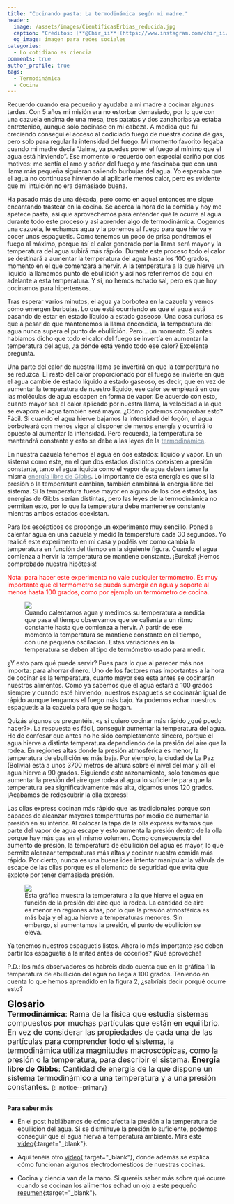 ```yaml
---
title: "Cocinando pasta: La termodinámica según mi madre."
header:
  image: /assets/images/CientificasErbias_reducida.jpg
  caption: "Créditos: [**@Chir_ii**](https://www.instagram.com/chir_ii/?hl=en)"
  og_image: imagen para redes sociales
categories:
  - Lo cotidiano es ciencia
comments: true
author_profile: true
tags:
  - Termodinámica
  - Cocina
--- 
```


Recuerdo cuando era pequeño y ayudaba a mi madre a cocinar algunas tardes. Con 5 años mi misión era no estorbar demasiado, por lo que con una cazuela encima de una mesa, tres patatas y dos zanahorias ya estaba entretenido, aunque solo cocinase en mi cabeza. A medida que fui creciendo conseguí el acceso al codiciado fuego de nuestra cocina de gas, pero solo para regular la intensidad del fuego. Mi momento favorito llegaba cuando mi madre decía “Jaime, ya puedes poner el fuego al mínimo que el agua está hirviendo”. Ese momento lo recuerdo con especial cariño por dos motivos: me sentía el amo y señor del fuego y me fascinaba que con una llama más pequeña siguieran saliendo burbujas del agua. Yo esperaba que el agua no continuase hirviendo al aplicarle menos calor, pero es evidente que mi intuición no era demasiado buena.

Ha pasado más de una década, pero como en aquel entonces me sigue encantando trastear en la cocina. Se acerca la hora de la comida y hoy me apetece pasta, así que aprovechemos para entender qué le ocurre al agua durante todo este proceso y así aprender algo de termodinámica. Cogemos una cazuela, le echamos agua y la ponemos al fuego para que hierva y cocer unos espaguetis. Como tenemos un poco de prisa pondremos el fuego al máximo, porque así el calor generado por la llama será mayor y la temperatura del agua subirá más rápido. Durante este proceso todo el calor se destinará a aumentar la temperatura del agua hasta los 100 grados, momento en el que comenzará a hervir. A la temperatura a la que hierve un líquido la llamamos punto de ebullición y así nos referiremos de aquí en adelante a esta temperatura. Y sí, no hemos echado sal, pero es que hoy cocinamos para hipertensos.

Tras esperar varios minutos, el agua ya borbotea en la cazuela y vemos cómo emergen burbujas. Lo que está ocurriendo es que el agua está pasando de estar en estado líquido a estado gaseoso. Una cosa curiosa es que a pesar de que mantenemos la llama encendida, la temperatura del agua nunca supera el punto de ebullición. Pero... un momento. Si antes habíamos dicho que todo el calor del fuego se invertía en aumentar la temperatura del agua, ¿a dónde está yendo todo ese calor? Excelente pregunta. 

Una parte del calor de nuestra llama se invertirá en que la temperatura no se reduzca. El resto del calor proporcionado por el fuego se invierte en que el agua cambie de estado líquido a estado gaseoso, es decir, que en vez de aumentar la temperatura de nuestro líquido, ese calor se empleará en que las moléculas de agua escapen en forma de vapor. De acuerdo con esto, cuanto mayor sea el calor aplicado por nuestra llama, la velocidad a la que se evapora el agua también será mayor. ¿Cómo podemos comprobar esto? Fácil. Si cuando el agua hierve bajamos la intensidad del fogón, el agua borboteará con menos vigor al disponer de menos energía y ocurrirá lo opuesto al aumentar la intensidad. Pero recuerda, la temperatura se mantendrá constante y esto se debe a las leyes de la <a style="color:lightslategray" href="https://cientificaserbias.github.io/blog/lo%20cotidiano%20es%20ciencia/CocinandoPasta//index.html#target">termodinámica</a>.

En nuestra cazuela tenemos el agua en dos estados: líquido y vapor. En un sistema como este, en el que dos estados distintos coexisten a presión constante, tanto el agua líquida como el vapor de agua deben tener la misma <a style="color:lightslategray" href="https://cientificaserbias.github.io/blog/lo%20cotidiano%20es%20ciencia/CocinandoPasta//index.html#target">energía libre de Gibbs</a>. Lo importante de esta energía es que si la presión o la temperatura cambian, también cambiará la energía libre del sistema. Si la temperatura fuese mayor en alguno de los dos estados, las energías de Gibbs serían distintas, pero las leyes de la termodinámica no permiten esto, por lo que la temperatura debe mantenerse constante mientras ambos estados coexistan.

Para los escépticos os propongo un experimento muy sencillo. Poned a calentar agua en una cazuela y medid la temperatura cada 30 segundos. Yo realicé este experimento en mi casa y podéis ver como cambia la temperatura en función del tiempo en la siguiente figura. Cuando el agua comienza a hervir la temperatura se mantiene constante. ¡Eureka! ¡Hemos comprobado nuestra hipótesis!

<p style="color:red">Nota: para hacer este experimento no vale cualquier termómetro. Es muy importante que el termómetro se pueda sumergir en agua y soporte al menos hasta 100 grados, como por ejemplo un termómetro de cocina. </p>

<figure>
	<img src="{{ site.url }}{{ site.baseurl }}/assets/images/posts/2020-07-03-CocinandoPasta/Experimento2.jpg"/>
	<figcaption> Cuando calentamos agua y medimos su temperatura a medida que pasa el tiempo observamos que se calienta a un ritmo constante hasta que comienza a hervir. A partir de ese momento la temperatura se mantiene constante en el tiempo, con una pequeña oscilación. Estas variaciones en la temperatura se deben al tipo de termómetro usado para medir.
</figcaption>
</figure>

¿Y esto para qué puede servir? Pues para lo que al parecer más nos importa: para ahorrar dinero. Uno de los factores más importantes a la hora de cocinar es la temperatura, cuanto mayor sea esta antes se cocinarán nuestros alimentos. Como ya sabemos que el agua estará a 100 grados siempre y cuando esté hirviendo, nuestros espaguetis se cocinarán igual de rápido aunque tengamos el fuego más bajo. Ya podemos echar nuestros espaguetis a la cazuela para que se hagan. 

Quizás algunos os preguntéis, «y si quiero cocinar más rápido ¿qué puedo hacer?». La respuesta es fácil, conseguir aumentar la temperatura del agua. He de confesar que antes no he sido completamente sincero, porque el agua hierve a distinta temperatura dependiendo de la presión del aire que la rodea. En regiones altas donde la presión atmosférica es menor, la temperatura de ebullición es más baja. Por ejemplo, la ciudad de La Paz (Bolivia) está a unos 3700 metros de altura sobre el nivel del mar y allí el agua hierve a 90 grados. Siguiendo este razonamiento, solo tenemos que aumentar la presión del aire que rodea al agua lo suficiente para que la temperatura sea significativamente más alta, digamos unos 120 grados. ¡Acabamos de redescubrir la olla express!

Las ollas express cocinan más rápido que las tradicionales porque son capaces de alcanzar mayores temperaturas por medio de aumentar la presión en su interior. Al colocar la tapa de la olla express evitamos que parte del vapor de agua escape y esto aumenta la presión dentro de la olla porque hay más gas en el mismo volumen. Como consecuencia del aumento de presión, la temperatura de ebullición del agua es mayor, lo que permite alcanzar temperaturas más altas y cocinar nuestra comida más rápido. Por cierto, nunca es una buena idea intentar manipular la válvula de escape de las ollas porque es el elemento de seguridad que evita que explote por tener demasiada presión.

<figure>
	<img src="{{ site.url }}{{ site.baseurl }}/assets/images/posts/2020-07-03-CocinandoPasta/Experimento1.jpg"/>
	<figcaption> Esta gráfica muestra la temperatura a la que hierve el agua en función de la presión del aire que la rodea. La cantidad de aire es menor en regiones altas, por lo que la presión atmosférica es más baja y el agua hierve a temperaturas menores. Sin embargo, si aumentamos la presión, el punto de ebullición se eleva.</figcaption>
</figure>

Ya tenemos nuestros espaguetis listos. Ahora lo más importante ¿se deben partir los espaguetis a la mitad antes de cocerlos?
¡Qué aproveche!

P.D.: los más observadores os habréis dado cuenta que en la gráfica 1 la temperatura de ebullición del agua no llega a 100 grados. Teniendo en cuenta lo que hemos aprendido en la figura 2, ¿sabríais decir porqué ocurre esto?

<span style="font-size:1.5em"><a id="target" style= "color:black"><b>Glosario</b></a></span>
&nbsp;   
<span style="font-size:1.25em">
**Termodinámica**: Rama de la física que estudia sistemas compuestos por muchas partículas que están en equilibrio. En vez de considerar las propiedades de cada una de las partículas para comprender todo el sistema, la termodinámica utiliza magnitudes macroscópicas, como la presión o la temperatura, para describir el sistema.
**Energía libre de Gibbs**: Cantidad de energía de la que dispone un sistema termodinámico a una temperatura y a una presión constantes.
</span>
{: .notice--primary}    

---
**Para saber más**

* En el post hablábamos de cómo afecta la presión a la temperatura de ebullición del agua. Si se disminuye la presión lo suficiente, podemos conseguir que el agua hierva a temperatura ambiente. Mira este [vídeo](https://www.youtube.com/watch?v=In7vZ0PkHZQ){:target="_blank"}.

* Aquí tenéis otro [vídeo](https://www.youtube.com/watch?v=VUlu2SgNYRI){:target="_blank"}, donde además se explica cómo funcionan algunos electrodomésticos de nuestras cocinas. 

* Cocina y ciencia van de la mano. Si queréis saber más sobre qué ocurre cuando se cocinan los alimentos echad un ojo a este pequeño [resumen](https://es.wikipedia.org/wiki/Cocci%C3%B3n_de_alimentos){:target="_blank"}.
